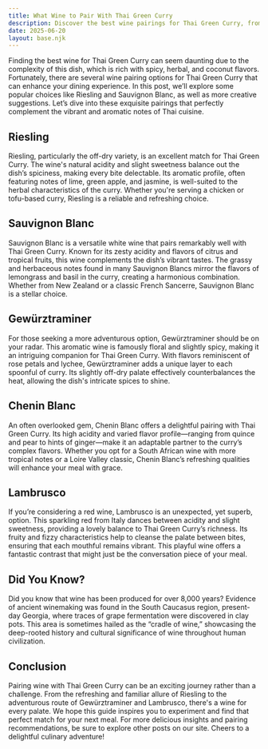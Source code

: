```yaml
---
title: What Wine to Pair With Thai Green Curry
description: Discover the best wine pairings for Thai Green Curry, from bold reds to crisp whites.
date: 2025-06-20
layout: base.njk
---
```


Finding the best wine for Thai Green Curry can seem daunting due to the complexity of this dish, which is rich with spicy, herbal, and coconut flavors. Fortunately, there are several wine pairing options for Thai Green Curry that can enhance your dining experience. In this post, we’ll explore some popular choices like Riesling and Sauvignon Blanc, as well as more creative suggestions. Let’s dive into these exquisite pairings that perfectly complement the vibrant and aromatic notes of Thai cuisine.

## Riesling

Riesling, particularly the off-dry variety, is an excellent match for Thai Green Curry. The wine's natural acidity and slight sweetness balance out the dish’s spiciness, making every bite delectable. Its aromatic profile, often featuring notes of lime, green apple, and jasmine, is well-suited to the herbal characteristics of the curry. Whether you're serving a chicken or tofu-based curry, Riesling is a reliable and refreshing choice.

## Sauvignon Blanc

Sauvignon Blanc is a versatile white wine that pairs remarkably well with Thai Green Curry. Known for its zesty acidity and flavors of citrus and tropical fruits, this wine complements the dish’s vibrant tastes. The grassy and herbaceous notes found in many Sauvignon Blancs mirror the flavors of lemongrass and basil in the curry, creating a harmonious combination. Whether from New Zealand or a classic French Sancerre, Sauvignon Blanc is a stellar choice.

## Gewürztraminer

For those seeking a more adventurous option, Gewürztraminer should be on your radar. This aromatic wine is famously floral and slightly spicy, making it an intriguing companion for Thai Green Curry. With flavors reminiscent of rose petals and lychee, Gewürztraminer adds a unique layer to each spoonful of curry. Its slightly off-dry palate effectively counterbalances the heat, allowing the dish's intricate spices to shine.

## Chenin Blanc

An often overlooked gem, Chenin Blanc offers a delightful pairing with Thai Green Curry. Its high acidity and varied flavor profile—ranging from quince and pear to hints of ginger—make it an adaptable partner to the curry’s complex flavors. Whether you opt for a South African wine with more tropical notes or a Loire Valley classic, Chenin Blanc’s refreshing qualities will enhance your meal with grace.

## Lambrusco

If you’re considering a red wine, Lambrusco is an unexpected, yet superb, option. This sparkling red from Italy dances between acidity and slight sweetness, providing a lovely balance to Thai Green Curry’s richness. Its fruity and fizzy characteristics help to cleanse the palate between bites, ensuring that each mouthful remains vibrant. This playful wine offers a fantastic contrast that might just be the conversation piece of your meal.

## Did You Know?

Did you know that wine has been produced for over 8,000 years? Evidence of ancient winemaking was found in the South Caucasus region, present-day Georgia, where traces of grape fermentation were discovered in clay pots. This area is sometimes hailed as the “cradle of wine,” showcasing the deep-rooted history and cultural significance of wine throughout human civilization. 

## Conclusion

Pairing wine with Thai Green Curry can be an exciting journey rather than a challenge. From the refreshing and familiar allure of Riesling to the adventurous route of Gewürztraminer and Lambrusco, there's a wine for every palate. We hope this guide inspires you to experiment and find that perfect match for your next meal. For more delicious insights and pairing recommendations, be sure to explore other posts on our site. Cheers to a delightful culinary adventure!